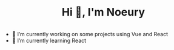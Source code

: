 <div id="user-content-toc">
  <ul align="center">
    <summary><h1 style="display: inline-block">Hi 👋, I'm Noeury</h1></summary>
  </ul>
</div>


- 🔭 I’m currently working on some projects using Vue and React
- 🌱 I’m currently learning React
